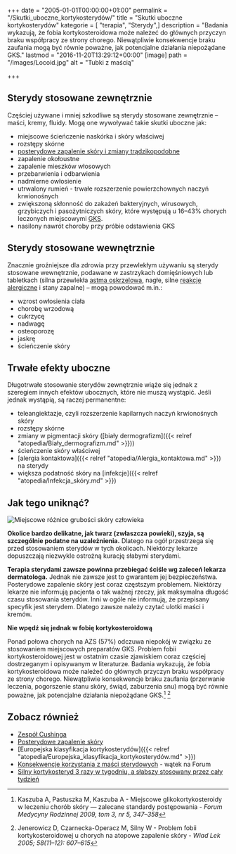 +++
date = "2005-01-01T00:00:00+01:00"
permalink = "/Skutki_uboczne_kortykosterydów/"
title = "Skutki uboczne kortykosterydów"
kategorie = [ "terapia", "Sterydy",]
description = "Badania wykazują, że fobia kortykosteroidowa może należeć do głównych przyczyn braku współpracy ze strony chorego. Niewątpliwie konsekwencje braku zaufania mogą być równie poważne, jak potencjalne działania niepożądane GKS."
lastmod = "2016-11-20T13:29:12+00:00"
[image]
path = "/images/Locoid.jpg"
alt = "Tubki z maścią"

+++

## Sterydy stosowane zewnętrznie

Częściej używane i mniej szkodliwe są sterydy stosowane zewnętrznie – maści,
kremy, fluidy. Mogą one wywoływać takie skutki uboczne jak:

-   miejscowe ścieńczenie naskórka i skóry właściwej
-   rozstępy skórne
-   [posterydowe zapalenie skóry i zmiany trądzikopodobne](/atopedia/Posterydowe_zapalenie_skóry)
-   zapalenie okołoustne
-   zapalenie mieszków włosowych
-   przebarwienia i odbarwienia
-   nadmierne owłosienie
-   utrwalony rumień - trwałe rozszerzenie powierzchownych naczyń krwionośnych
-   zwiększoną skłonność do zakażeń bakteryjnych, wirusowych, grzybiczych i
    pasożytniczych skóry, które występują u 16–43% chorych leczonych miejscowymi
    [GKS](/atopedia/Glikokortykosterydy).
-   nasilony nawrót choroby przy próbie odstawienia GKS

## Sterydy stosowane wewnętrznie

Znacznie groźniejsze dla zdrowia przy przewlekłym używaniu są sterydy stosowane
wewnętrznie, podawane w zastrzykach domięśniowych lub tabletkach (silna
przewlekła [astma oskrzelowa](/atopedia/Astma_oskrzelowa), nagłe, silne [reakcje
alergiczne](/atopedia/Reakcja_alergiczna) i stany zapalne) – mogą powodować
m.in.:

-   wzrost owłosienia ciała
-   chorobę wrzodową
-   cukrzycę
-   nadwagę
-   osteoporozę
-   jaskrę
-   ścieńczenie skóry

## Trwałe efekty uboczne

Długotrwałe stosowanie sterydów zewnętrznie wiąże się jednak z szeregiem innych
efektów ubocznych, które nie muszą wystąpić. Jeśli jednak wystąpią, są raczej
permanentne:

-   teleangiektazje, czyli rozszerzenie kapilarnych naczyń krwionośnych skóry
-   rozstępy skórne
-   zmiany w pigmentacji skóry ([biały dermografizm]({{< relref "atopedia/Biały_dermografizm.md" >}}))
-   ścieńczenie skóry właściwej
-   [alergia kontaktowa]({{< relref "atopedia/Alergia_kontaktowa.md" >}}) na sterydy
-   większa podatność skóry na [infekcje]({{< relref "atopedia/Infekcja_skóry.md" >}})

## Jak tego uniknąć?

![](/images/Grubosc_Skory.png "Miejscowe różnice grubości skóry człowieka")

**Okolice bardzo delikatne, jak twarz (zwłaszcza powieki), szyja, są szczególnie
podatne na uzależnienia.** Dlatego na ogół przestrzega się przed stosowaniem
sterydów w tych okolicach. Niektórzy lekarze dopuszczają niezwykle ostrożną
kurację słabymi sterydami.

**Terapia sterydami zawsze powinna przebiegać ściśle wg zaleceń lekarza
dermatologa.** Jednak nie zawsze jest to gwarantem jej bezpieczeństwa.
Posterydowe zapalenie skóry jest coraz częstszym problemem. Niektórzy lekarze
nie informują pacjenta o tak ważnej rzeczy, jak maksymalna długość czasu
stosowania sterydów. Inni w ogóle nie informują, że przepisany specyfik jest
sterydem. Dlatego zawsze należy czytać ulotki maści i kremów.

**Nie wpędź się jednak w fobię kortykosteroidową**

Ponad połowa chorych na AZS (57%) odczuwa niepokój w związku ze stosowaniem
miejscowych preparatów GKS. Problem fobii kortykosteroidowej jest w ostatnim
czasie zjawiskiem coraz częściej dostrzeganym i opisywanym w literaturze.
Badania wykazują, że fobia kortykosteroidowa może należeć do głównych przyczyn
braku współpracy ze strony chorego. Niewątpliwie konsekwencje braku zaufania
(przerwanie leczenia, pogorszenie stanu skóry, świąd, zaburzenia snu) mogą być
równie poważne, jak potencjalne działania niepożądane GKS.[^1] [^2]

## Zobacz również

-   [Zespół Cushinga](/atopedia/Zespół_Cushinga)
-   [Posterydowe zapalenie skóry](/atopedia/Posterydowe_zapalenie_skóry)
-   [Europejska klasyfikacja kortykosterydów]({{< relref "atopedia/Europejska_klasyfikacja_kortykosterydów.md" >}})
-   [Konsekwencje korzystania z maści sterydowych](http://www.atopowe-zapalenie.pl/forum/viewtopic.php?f=10&t=161) - wątek na Forum
-   [Silny kortykosteryd 3 razy w tygodniu, a słabszy stosowany przez cały tydzień](http://www.mp.pl/artykuly/?aid=13078)

[^1]: Kaszuba A, Pastuszka M, Kaszuba A - Miejscowe glikokortykosteroidy w leczeniu chorób skóry — zalecane standardy postępowania - *Forum Medycyny Rodzinnej 2009, tom 3, nr 5, 347–358*
[^2]: Jenerowicz D, Czarnecka-Operacz M, Silny W - Problem fobii kortykosteroidowej u chorych na atopowe zapalenie skóry - *Wiad Lek 2005; 58(11–12): 607–615*
